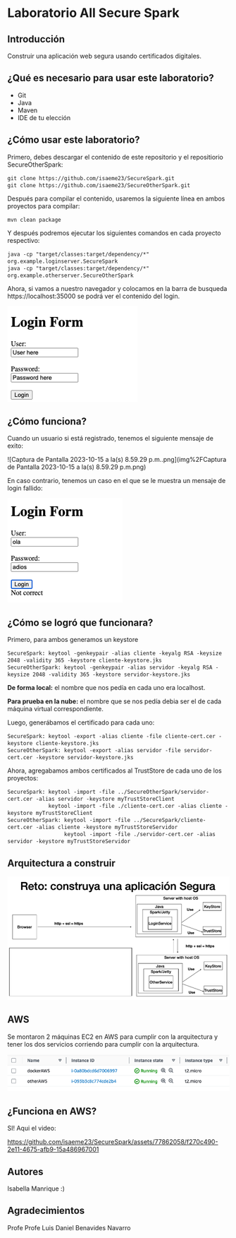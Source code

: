 # Laboratorio All Secure Spark

## Introducción
Construir una aplicación web segura usando certificados digitales.

## ¿Qué es necesario para usar este laboratorio?
- Git
- Java
- Maven
- IDE de tu elección

## ¿Cómo usar este laboratorio?
Primero, debes descargar el contenido de este repositorio y el repositiorio SecureOtherSpark:
    
    git clone https://github.com/isaeme23/SecureSpark.git
    git clone https://github.com/isaeme23/SecureOtherSpark.git

Después para compilar el contenido, usaremos la siguiente línea en ambos proyectos para compilar:

    mvn clean package

Y después podremos ejecutar los siguientes comandos en cada proyecto respectivo:
    
    java -cp "target/classes:target/dependency/*" org.example.loginserver.SecureSpark
    java -cp "target/classes:target/dependency/*" org.example.otherserver.SecureOtherSpark

Ahora, si vamos a nuestro navegador y colocamos en la barra de busqueda https://localhost:35000 se podrá
ver el contenido del login.

![img1.png](img%2Fimg1.png)

## ¿Cómo funciona?

Cuando un usuario si está registrado, tenemos el siguiente mensaje de exito:

![Captura de Pantalla 2023-10-15 a la(s) 8.59.29 p.m..png](img%2FCaptura de Pantalla 2023-10-15 a la(s) 8.59.29 p.m.png)

En caso contrario, tenemos un caso en el que se le muestra un mensaje de login fallido:

![img2.png](img%2Fimg2.png)


## ¿Cómo se logró que funcionara?
Primero, para ambos generamos un keystore

    SecureSpark: keytool -genkeypair -alias cliente -keyalg RSA -keysize 2048 -validity 365 -keystore cliente-keystore.jks
    SecureOtherSpark: keytool -genkeypair -alias servidor -keyalg RSA -keysize 2048 -validity 365 -keystore servidor-keystore.jks

**De forma local:** el nombre que nos pedía en cada uno era localhost.

**Para prueba en la nube:** el nombre que se nos pedía debia ser el de cada máquina virtual correspondiente.

Luego, generábamos el certificado para cada uno:

    SecureSpark: keytool -export -alias cliente -file cliente-cert.cer -keystore cliente-keystore.jks
    SecureOtherSpark: keytool -export -alias servidor -file servidor-cert.cer -keystore servidor-keystore.jks

Ahora, agregabamos ambos certificados al TrustStore de cada uno de los proyectos:

    SecureSpark: keytool -import -file ../SecureOtherSpark/servidor-cert.cer -alias servidor -keystore myTrustStoreClient
                 keytool -import -file ./cliente-cert.cer -alias cliente -keystore myTrustStoreClient
    SecureOtherSpark: keytool -import -file ../SecureSpark/cliente-cert.cer -alias cliente -keystore myTrustStoreServidor
                      keytool -import -file ./servidor-cert.cer -alias servidor -keystore myTrustStoreServidor

## Arquitectura a construir
![img4.png](img%2Fimg4.png)

## AWS
Se montaron 2 máquinas EC2 en AWS para cumplir con la arquitectura y tener los dos servicios corriendo para cumplir con
la arquitectura.

![img5.png](img%2Fimg5.png)


## ¿Funciona en AWS?
SI! Aqui el video:

https://github.com/isaeme23/SecureSpark/assets/77862058/f270c490-2e11-4675-afb9-15a486967001


## Autores
Isabella Manrique :)

## Agradecimientos
Profe Profe Luis Daniel Benavides Navarro
